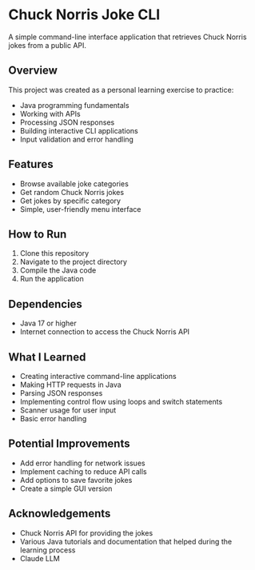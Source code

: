 # Chuck Norris Joke CLI

A simple command-line interface application that retrieves Chuck Norris jokes from a public API.

## Overview

This project was created as a personal learning exercise to practice:
- Java programming fundamentals
- Working with APIs
- Processing JSON responses
- Building interactive CLI applications
- Input validation and error handling

## Features

- Browse available joke categories
- Get random Chuck Norris jokes
- Get jokes by specific category
- Simple, user-friendly menu interface

## How to Run

1. Clone this repository
2. Navigate to the project directory
3. Compile the Java code
4. Run the application

## Dependencies

- Java 17 or higher
- Internet connection to access the Chuck Norris API

## What I Learned

- Creating interactive command-line applications
- Making HTTP requests in Java
- Parsing JSON responses
- Implementing control flow using loops and switch statements
- Scanner usage for user input
- Basic error handling

## Potential Improvements

- Add error handling for network issues
- Implement caching to reduce API calls
- Add options to save favorite jokes
- Create a simple GUI version

## Acknowledgements

- Chuck Norris API for providing the jokes
- Various Java tutorials and documentation that helped during the learning process
- Claude LLM

